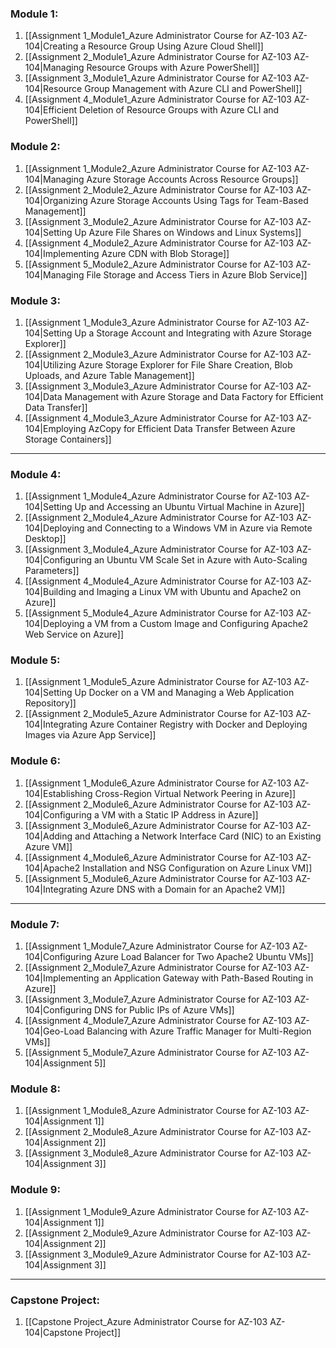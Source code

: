 ### Module 1:
1. [[Assignment 1_Module1_Azure Administrator Course for AZ-103 AZ-104|Creating a Resource Group Using Azure Cloud Shell]] 
2. [[Assignment 2_Module1_Azure Administrator Course for AZ-103 AZ-104|Managing Resource Groups with Azure PowerShell]] 
3. [[Assignment 3_Module1_Azure Administrator Course for AZ-103 AZ-104|Resource Group Management with Azure CLI and PowerShell]] 
4. [[Assignment 4_Module1_Azure Administrator Course for AZ-103 AZ-104|Efficient Deletion of Resource Groups with Azure CLI and PowerShell]] 
### Module 2: 
1. [[Assignment 1_Module2_Azure Administrator Course for AZ-103 AZ-104|Managing Azure Storage Accounts Across Resource Groups]] 
2. [[Assignment 2_Module2_Azure Administrator Course for AZ-103 AZ-104|Organizing Azure Storage Accounts Using Tags for Team-Based Management]] 
3. [[Assignment 3_Module2_Azure Administrator Course for AZ-103 AZ-104|Setting Up Azure File Shares on Windows and Linux Systems]] 
4. [[Assignment 4_Module2_Azure Administrator Course for AZ-103 AZ-104|Implementing Azure CDN with Blob Storage]] 
5. [[Assignment 5_Module2_Azure Administrator Course for AZ-103 AZ-104|Managing File Storage and Access Tiers in Azure Blob Service]] 
### Module 3:
1. [[Assignment 1_Module3_Azure Administrator Course for AZ-103 AZ-104|Setting Up a Storage Account and Integrating with Azure Storage Explorer]] 
2. [[Assignment 2_Module3_Azure Administrator Course for AZ-103 AZ-104|Utilizing Azure Storage Explorer for File Share Creation, Blob Uploads, and Azure Table Management]] 
3. [[Assignment 3_Module3_Azure Administrator Course for AZ-103 AZ-104|Data Management with Azure Storage and Data Factory for Efficient Data Transfer]] 
4. [[Assignment 4_Module3_Azure Administrator Course for AZ-103 AZ-104|Employing AzCopy for Efficient Data Transfer Between Azure Storage Containers]] 

---
###  Module 4:
1. [[Assignment 1_Module4_Azure Administrator Course for AZ-103 AZ-104|Setting Up and Accessing an Ubuntu Virtual Machine in Azure]] 
2. [[Assignment 2_Module4_Azure Administrator Course for AZ-103 AZ-104|Deploying and Connecting to a Windows VM in Azure via Remote Desktop]] 
3. [[Assignment 3_Module4_Azure Administrator Course for AZ-103 AZ-104|Configuring an Ubuntu VM Scale Set in Azure with Auto-Scaling Parameters]] 
4. [[Assignment 4_Module4_Azure Administrator Course for AZ-103 AZ-104|Building and Imaging a Linux VM with Ubuntu and Apache2 on Azure]]
5. [[Assignment 5_Module4_Azure Administrator Course for AZ-103 AZ-104|Deploying a VM from a Custom Image and Configuring Apache2 Web Service on Azure]] 
### Module 5:
1. [[Assignment 1_Module5_Azure Administrator Course for AZ-103 AZ-104|Setting Up Docker on a VM and Managing a Web Application Repository]] 
2. [[Assignment 2_Module5_Azure Administrator Course for AZ-103 AZ-104|Integrating Azure Container Registry with Docker and Deploying Images via Azure App Service]] 
### Module 6:
1. [[Assignment 1_Module6_Azure Administrator Course for AZ-103 AZ-104|Establishing Cross-Region Virtual Network Peering in Azure]] 
2. [[Assignment 2_Module6_Azure Administrator Course for AZ-103 AZ-104|Configuring a VM with a Static IP Address in Azure]] 
3. [[Assignment 3_Module6_Azure Administrator Course for AZ-103 AZ-104|Adding and Attaching a Network Interface Card (NIC) to an Existing Azure VM]] 
4. [[Assignment 4_Module6_Azure Administrator Course for AZ-103 AZ-104|Apache2 Installation and NSG Configuration on Azure Linux VM]] 
5. [[Assignment 5_Module6_Azure Administrator Course for AZ-103 AZ-104|Integrating Azure DNS with a Domain for an Apache2 VM]] 

---
### Module 7: 
1. [[Assignment 1_Module7_Azure Administrator Course for AZ-103 AZ-104|Configuring Azure Load Balancer for Two Apache2 Ubuntu VMs]] 
2. [[Assignment 2_Module7_Azure Administrator Course for AZ-103 AZ-104|Implementing an Application Gateway with Path-Based Routing in Azure]] 
3. [[Assignment 3_Module7_Azure Administrator Course for AZ-103 AZ-104|Configuring DNS for Public IPs of Azure VMs]] 
4. [[Assignment 4_Module7_Azure Administrator Course for AZ-103 AZ-104|Geo-Load Balancing with Azure Traffic Manager for Multi-Region VMs]] 
5. [[Assignment 5_Module7_Azure Administrator Course for AZ-103 AZ-104|Assignment 5]] 
### Module 8:
1. [[Assignment 1_Module8_Azure Administrator Course for AZ-103 AZ-104|Assignment 1]]
2. [[Assignment 2_Module8_Azure Administrator Course for AZ-103 AZ-104|Assignment 2]] 
3. [[Assignment 3_Module8_Azure Administrator Course for AZ-103 AZ-104|Assignment 3]] 
### Module 9: 
1. [[Assignment 1_Module9_Azure Administrator Course for AZ-103 AZ-104|Assignment 1]] 
2. [[Assignment 2_Module9_Azure Administrator Course for AZ-103 AZ-104|Assignment 2]] 
3. [[Assignment 3_Module9_Azure Administrator Course for AZ-103 AZ-104|Assignment 3]] 

---
### Capstone Project: 
1. [[Capstone Project_Azure Administrator Course for AZ-103 AZ-104|Capstone Project]]
